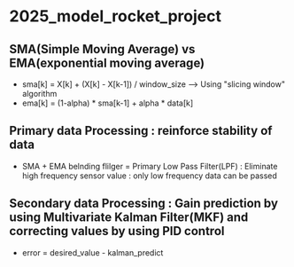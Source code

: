 # 2025_model_rocket_project
## SMA(Simple Moving Average) vs EMA(exponential moving average)
- sma[k] = X[k] + (X[k] - X[k-1]) / window_size --> Using "slicing window" algorithm
- ema[k] = (1-alpha) * sma[k-1] + alpha * data[k]

## Primary data Processing : reinforce stability of data
- SMA + EMA belnding flilger = Primary Low Pass Filter(LPF) : Eliminate high frequency sensor value : only low frequency data can be passed

## Secondary data Processing : Gain prediction by using Multivariate Kalman Filter(MKF) and correcting values by using PID control
- error = desired_value - kalman_predict

